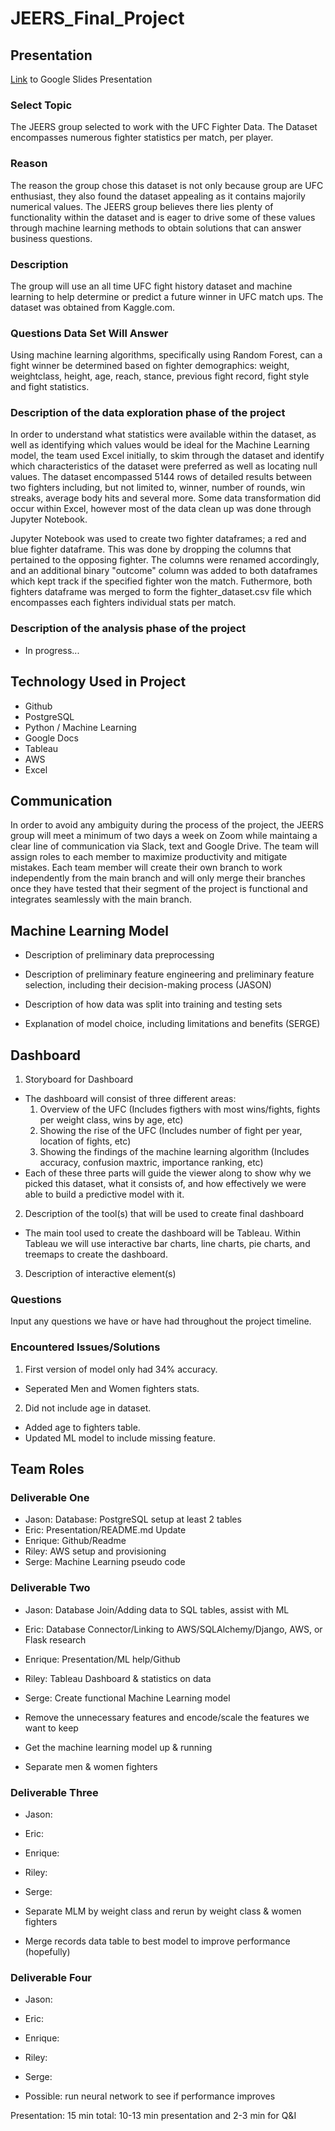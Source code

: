 # JEERS_Final_Project



## Presentation

[Link](https://docs.google.com/presentation/d/1Snf4cU-scyTUzBSdKRYNp5xEPtBvUgXduF_YP0-fb5A/edit?usp=sharing) to Google Slides Presentation


### Select Topic

The JEERS group selected to work with the UFC Fighter Data. The Dataset encompasses numerous fighter statistics per match, per player.

### Reason

The reason the group chose this dataset is not only because group are UFC enthusiast, they also found the dataset appealing as it contains majorily numerical values. The JEERS group believes there lies plenty of functionality within the dataset and is eager to drive some of these values through machine learning methods to obtain solutions that can answer business questions.
 
### Description

The group will use an all time UFC fight history dataset and machine learning to help determine or predict a future winner in UFC match ups. The dataset was obtained from Kaggle.com.

### Questions Data Set Will Answer

Using machine learning algorithms, specifically using Random Forest, can a fight winner be determined based on fighter demographics: weight, weightclass, height, age, reach, stance, previous fight record, fight style and fight statistics.

### Description of the data exploration phase of the project

In order to understand what statistics were available within the dataset, as well as identifying which values would be ideal for the Machine Learning model, the team used Excel initially, to skim through the dataset and identify which characteristics of the dataset were preferred as well as locating null values. The dataset encompassed 5144 rows of detailed results between two fighters including, but not limited to, winner, number of rounds, win streaks, average body hits and several more. Some data transformation did occur within Excel, however most of the data clean up was done through Jupyter Notebook.

Jupyter Notebook was used to create two fighter dataframes; a red and blue fighter dataframe. This was done by dropping the columns that pertained to the opposing fighter. The columns were renamed accordingly, and an additional binary "outcome" column was added to both dataframes which kept track if the specified fighter won the match. Futhermore, both fighters dataframe was merged to form the fighter_dataset.csv file which encompasses each fighters individual stats per match.

### Description of the analysis phase of the project

- In progress...
  
## Technology Used in Project

- Github
- PostgreSQL
- Python / Machine Learning
- Google Docs
- Tableau
- AWS
- Excel

## Communication

In order to avoid any ambiguity during the process of the project, the JEERS group will meet a minimum of two days a week on Zoom while maintaing a clear line of communication via Slack, text and Google Drive. 
The team will assign roles to each member to maximize productivity and mitigate mistakes. Each team member will create their own branch to work independently from the main branch and will only merge their branches once they have tested that their segment of the project is functional and integrates seamlessly with the main branch.

## Machine Learning Model

- Description of preliminary data preprocessing

- Description of preliminary feature engineering and preliminary feature selection, including their decision-making process (JASON)

- Description of how data was split into training and testing sets

- Explanation of model choice, including limitations and benefits (SERGE)

## Dashboard

1. Storyboard for Dashboard
- The dashboard will consist of three different areas:
  1. Overview of the UFC (Includes figthers with most wins/fights, fights per weight class, wins by age, etc)
  2. Showing the rise of the UFC (Includes number of fight per year, location of fights, etc)
  3. Showing the findings of the machine learning algorithm (Includes accuracy, confusion maxtric, importance ranking, etc)
- Each of these three parts will guide the viewer along to show why we picked this dataset, what it consists of, and how effectively we were able to build a predictive model with it. 

2. Description of the tool(s) that will be used to create final dashboard
- The main tool used to create the dashboard will be Tableau. Within Tableau we will use interactive bar charts, line charts, pie charts, and treemaps to create the dashboard. 

3. Description of interactive element(s)

### Questions

Input any questions we have or have had throughout the project timeline.

### Encountered Issues/Solutions

1. First version of model only had 34% accuracy.
 - Seperated Men and Women fighters stats.
 
2. Did not include age in dataset.
 - Added age to fighters table.
 - Updated ML model to include missing feature.


## Team Roles

### Deliverable One

- Jason: Database: PostgreSQL setup at least 2 tables
- Eric: Presentation/README.md Update  
- Enrique: Github/Readme
- Riley: AWS setup and provisioning
- Serge: Machine Learning pseudo code

### Deliverable Two

- Jason: Database Join/Adding data to SQL tables, assist with ML
- Eric:  Database Connector/Linking to AWS/SQLAlchemy/Django, AWS, or Flask research
- Enrique:  Presentation/ML help/Github
- Riley:  Tableau Dashboard & statistics on data
- Serge:  Create functional Machine Learning model

- Remove the unnecessary features and encode/scale the features we want to keep
- Get the machine learning model up & running
- Separate men & women fighters

### Deliverable Three

- Jason:  
- Eric:  
- Enrique:  
- Riley:  
- Serge:  

- Separate MLM by weight class and rerun by weight class & women fighters
- Merge records data table to best model to improve performance (hopefully)


### Deliverable Four

- Jason:  
- Eric:  
- Enrique:  
- Riley:  
- Serge:  

- Possible: run neural network to see if performance improves

Presentation: 15 min total: 10-13 min presentation and 2-3 min for Q&I
